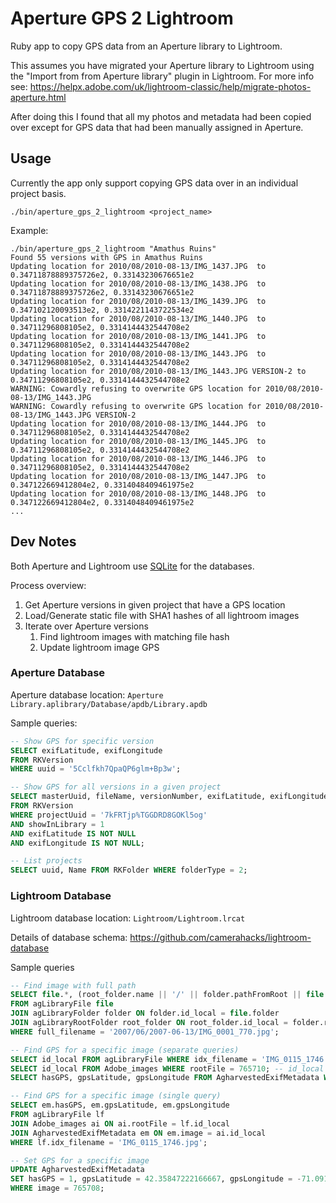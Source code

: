 # Aperture GPS 2 Lightroom

Ruby app to copy GPS data from an Aperture library to Lightroom.

This assumes you have migrated your Aperture library to Lightroom using the "Import from from Aperture library"
plugin in Lightroom. For more info see: https://helpx.adobe.com/uk/lightroom-classic/help/migrate-photos-aperture.html

After doing this I found that all my photos and metadata had been copied over except for GPS data that had
been manually assigned in Aperture.

## Usage

Currently the app only support copying GPS data over in an individual project basis.

```
./bin/aperture_gps_2_lightroom <project_name>
```

Example:

```
./bin/aperture_gps_2_lightroom "Amathus Ruins"
Found 55 versions with GPS in Amathus Ruins
Updating location for 2010/08/2010-08-13/IMG_1437.JPG  to 0.34711878889375726e2, 0.33143230676651e2
Updating location for 2010/08/2010-08-13/IMG_1438.JPG  to 0.34711878889375726e2, 0.33143230676651e2
Updating location for 2010/08/2010-08-13/IMG_1439.JPG  to 0.347102120093513e2, 0.3314221143722534e2
Updating location for 2010/08/2010-08-13/IMG_1440.JPG  to 0.34711296808105e2, 0.3314144432544708e2
Updating location for 2010/08/2010-08-13/IMG_1441.JPG  to 0.34711296808105e2, 0.3314144432544708e2
Updating location for 2010/08/2010-08-13/IMG_1443.JPG  to 0.34711296808105e2, 0.3314144432544708e2
Updating location for 2010/08/2010-08-13/IMG_1443.JPG VERSION-2 to 0.34711296808105e2, 0.3314144432544708e2
WARNING: Cowardly refusing to overwrite GPS location for 2010/08/2010-08-13/IMG_1443.JPG
WARNING: Cowardly refusing to overwrite GPS location for 2010/08/2010-08-13/IMG_1443.JPG VERSION-2
Updating location for 2010/08/2010-08-13/IMG_1444.JPG  to 0.34711296808105e2, 0.3314144432544708e2
Updating location for 2010/08/2010-08-13/IMG_1445.JPG  to 0.34711296808105e2, 0.3314144432544708e2
Updating location for 2010/08/2010-08-13/IMG_1446.JPG  to 0.34711296808105e2, 0.3314144432544708e2
Updating location for 2010/08/2010-08-13/IMG_1447.JPG  to 0.347122669412804e2, 0.3314048409461975e2
Updating location for 2010/08/2010-08-13/IMG_1448.JPG  to 0.347122669412804e2, 0.3314048409461975e2
...
```

## Dev Notes

Both Aperture and Lightroom use [SQLite](https://www.sqlite.org/index.html) for the databases.

Process overview:

1. Get Aperture versions in given project that have a GPS location
2. Load/Generate static file with SHA1 hashes of all lightroom images
3. Iterate over Aperture versions
   1. Find lightroom images with matching file hash
   2. Update lightroom image GPS

### Aperture Database

Aperture database location: `Aperture Library.aplibrary/Database/apdb/Library.apdb`

Sample queries:

```sql
-- Show GPS for specific version
SELECT exifLatitude, exifLongitude
FROM RKVersion
WHERE uuid = '5Cclfkh7QpaQP6glm+Bp3w';

-- Show GPS for all versions in a given project
SELECT masterUuid, fileName, versionNumber, exifLatitude, exifLongitude
FROM RKVersion
WHERE projectUuid = '7kFRTjp%TGGDRD8GOKl5og'
AND showInLibrary = 1
AND exifLatitude IS NOT NULL
AND exifLongitude IS NOT NULL;

-- List projects
SELECT uuid, Name FROM RKFolder WHERE folderType = 2;
```

### Lightroom Database

Lightroom database location: `Lightroom/Lightroom.lrcat`

Details of database schema: https://github.com/camerahacks/lightroom-database

Sample queries

```sql
-- Find image with full path
SELECT file.*, (root_folder.name || '/' || folder.pathFromRoot || file.idx_filename) AS full_filename
FROM agLibraryFile file
JOIN agLibraryFolder folder ON folder.id_local = file.folder
JOIN agLibraryRootFolder root_folder ON root_folder.id_local = folder.rootFolder
WHERE full_filename = '2007/06/2007-06-13/IMG_0001_770.jpg';

-- Find GPS for a specific image (separate queries)
SELECT id_local FROM agLibraryFile WHERE idx_filename = 'IMG_0115_1746.jpg';
SELECT id_local FROM Adobe_images WHERE rootFile = 765710; -- id_local from agLibraryFile
SELECT hasGPS, gpsLatitude, gpsLongitude FROM AgharvestedExifMetadata WHERE image = 765708; -- id_local Adobe_images

-- Find GPS for a specific image (single query)
SELECT em.hasGPS, em.gpsLatitude, em.gpsLongitude
FROM agLibraryFile lf
JOIN Adobe_images ai ON ai.rootFile = lf.id_local
JOIN AgharvestedExifMetadata em ON em.image = ai.id_local
WHERE lf.idx_filename = 'IMG_0115_1746.jpg';

-- Set GPS for a specific image
UPDATE AgharvestedExifMetadata
SET hasGPS = 1, gpsLatitude = 42.35847222166667, gpsLongitude = -71.091325, gpsSequence = 1
WHERE image = 765708;
